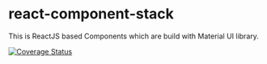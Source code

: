 # react-component-stack
This is ReactJS based Components which are build with Material UI library.

[![Coverage Status](https://coveralls.io/repos/github/bansaldeepak/react-components/badge.svg?branch=master)](https://coveralls.io/github/bansaldeepak/react-components?branch=master)